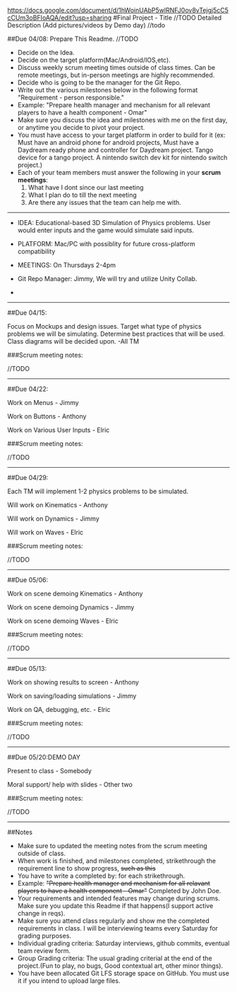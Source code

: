 https://docs.google.com/document/d/1hWoinUAbP5wlRNFJ0ov8vTejgj5cC5cCUm3oBFIoAQA/edit?usp=sharing
#Final Project - Title //TODO
Detailed Description (Add pictures/videos by Demo day) //todo

##Due 04/08:
Prepare This Readme. 
//TODO

* Decide on the Idea.
* Decide on the target platform(Mac/Android/IOS,etc).
* Discuss weekly scrum meeting times outside of class times. Can be remote meetings, but in-person meetings are highly recommended.
* Decide who is going to be the manager for the Git Repo. 
* Write out the various milestones below in the following format "Requirement - person responsible."
* Example: "Prepare health manager and mechanism for all relevant players to have a health component - Omar" 
* Make sure you discuss the idea and milestones with me on the first day, or anytime you decide to pivot your project.
* You must have access to your target platform in order to build for it (ex: Must have an android phone for android projects, Must have a Daydream ready phone and controller for Daydream project. Tango device for a tango project. A nintendo switch dev kit for nintendo switch project.)
* Each of your team members must answer the following in your **scrum meetings**:
	1. What have I dont since our last meeting
	2. What I plan do to till the next meeting
	3. Are there any issues that the team can help me with.
	
---

* IDEA: Educational-based 3D Simulation of Physics problems. User would enter inputs and the game would simulate said inputs.

* PLATFORM: Mac/PC with possiblity for future cross-platform compatibility

* MEETINGS: On Thursdays 2-4pm

* Git Repo Manager: Jimmy, We will try and utilize Unity Collab.

* 
---



##Due 04/15:

Focus on Mockups and design issues. Target what type of physics problems we will be simulating. Determine best practices that will be used. Class diagrams will be decided upon. -All TM

###Scrum meeting notes:

//TODO

---
##Due 04/22: 

 Work on Menus - Jimmy
 
Work on Buttons - Anthony

Work on Various User Inputs - Elric

###Scrum meeting notes:

//TODO

---
##Due 04/29:

Each TM will implement 1-2 physics problems to be simulated.

Will work on Kinematics - Anthony

Will work on Dynamics - Jimmy

Will work on Waves - Elric

###Scrum meeting notes:

//TODO

---
##Due 05/06:

Work on scene demoing Kinematics -  Anthony

Work on scene demoing Dynamics - Jimmy

Work on scene demoing Waves - Elric

###Scrum meeting notes:

//TODO

---
##Due 05/13:

Work on showing results to screen - Anthony

Work on saving/loading simulations - Jimmy

Work on QA, debugging, etc. - Elric

###Scrum meeting notes:

//TODO

---
##Due 05/20:DEMO DAY

Present to class - Somebody

Moral support/ help with slides - Other two

###Scrum meeting notes:

//TODO

---
##Notes

* Make sure to updated the meeting notes from the scrum meeting outside of class.
* When work is finished, and milestones completed, strikethrough the requirement line to show progress,  ~~such as this~~
* You have to write a completed by: for each strikethrough.
* Example: ~~"Prepare health manager and mechanism for all relavant players to have a health component - Omar"~~ Completed by John Doe.
* Your requirements and intended features may change during scrums. Make sure you update this Readme if that happens(I support active change in reqs).
* Make sure you attend class regularly and show me the completed requirements in class. I will be interviewing teams every Saturday for grading purposes.
* Individual grading criteria: Saturday interviews, github commits, eventual team review form.
* Group Grading criteria: The usual grading criterial at the end of the project.(Fun to play, no bugs, Good contextual art, other minor things).
* You have been allocated Git LFS storage space on GitHub. You must use it if you intend to upload large files.

